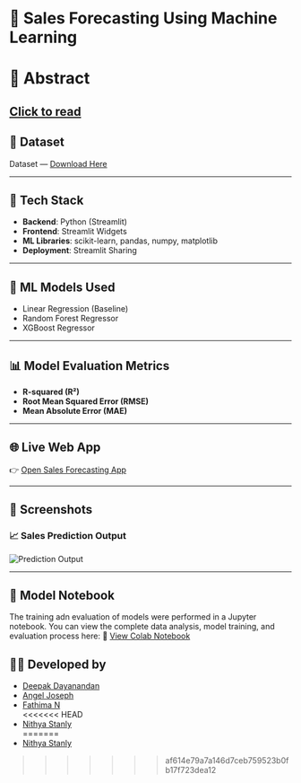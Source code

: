 # 🛒 Sales Forecasting Using Machine Learning

# 📄 Abstract
[Click to read](https://github.com/DeepakDayanandan1/Sales-Forecasting/tree/main/Abstract)
---

## 📁 Dataset
Dataset — [Download Here](https://github.com/DeepakDayanandan1/Sales-Forecasting/tree/main/Dataset) 

---

## 🔧 Tech Stack
- **Backend**: Python (Streamlit)
- **Frontend**: Streamlit Widgets
- **ML Libraries**: scikit-learn, pandas, numpy, matplotlib
- **Deployment**: Streamlit Sharing 

---

## 🧠 ML Models Used
- Linear Regression (Baseline)
- Random Forest Regressor
- XGBoost Regressor

---

## 📊 Model Evaluation Metrics
- **R-squared (R²)**
- **Root Mean Squared Error (RMSE)**
- **Mean Absolute Error (MAE)**

---

## 🌐 Live Web App
👉 [Open Sales Forecasting App](https://sales-forecasting-gwnt93bzk2d4jzs3xecbzz.streamlit.app/) 

---

## 📸 Screenshots

### 📈 Sales Prediction Output
![Prediction Output](https://github.com/DeepakDayanandan1/Sales-Forecasting/blob/main/Screenshot/SalesForecasting.png)

---


## 📓 Model Notebook
The training adn evaluation of models were performed in a Jupyter notebook. You can view the complete data analysis, model training, and evaluation process here:
📎 [View Colab Notebook](https://colab.research.google.com/drive/1XLvKaaJ4DRWW70YME4eL0zt4M0Y3kuvO#scrollTo=L-H1iMm3hcwB)


## 👨‍💻 Developed by
- [Deepak Dayanandan](https://github.com/DeepakDayanandan1)  
- [Angel Joseph](https://github.com/angeljoseph23)  
- [Fathima N](https://github.com/Fathima570)  
<<<<<<< HEAD
- [Nithya Stanly](https://github.com/NithyaStanly)   
=======
- [Nithya Stanly](https://github.com/NithyaStanly)  
>>>>>>> af614e79a7a146d7ceb759523b0fb17f723dea12



